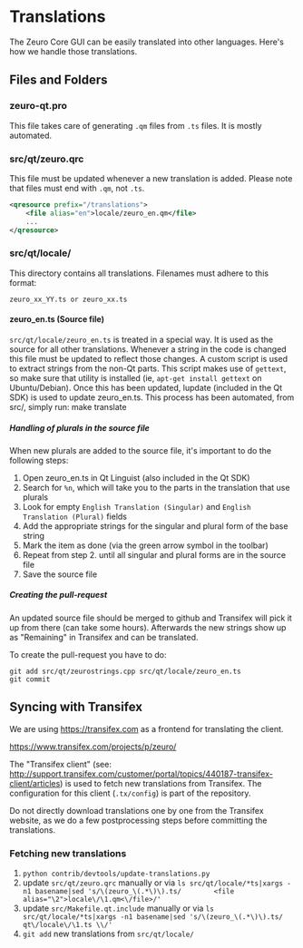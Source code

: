 Translations
============

The Zeuro Core GUI can be easily translated into other languages. Here's how we
handle those translations.

Files and Folders
-----------------

### zeuro-qt.pro

This file takes care of generating `.qm` files from `.ts` files. It is mostly
automated.

### src/qt/zeuro.qrc

This file must be updated whenever a new translation is added. Please note that
files must end with `.qm`, not `.ts`.

```xml
<qresource prefix="/translations">
    <file alias="en">locale/zeuro_en.qm</file>
    ...
</qresource>
```

### src/qt/locale/

This directory contains all translations. Filenames must adhere to this format:

    zeuro_xx_YY.ts or zeuro_xx.ts

#### zeuro_en.ts (Source file)

`src/qt/locale/zeuro_en.ts` is treated in a special way. It is used as the
source for all other translations. Whenever a string in the code is changed
this file must be updated to reflect those changes. A custom script is used
to extract strings from the non-Qt parts. This script makes use of `gettext`,
so make sure that utility is installed (ie, `apt-get install gettext` on
Ubuntu/Debian). Once this has been updated, lupdate (included in the Qt SDK)
is used to update zeuro_en.ts. This process has been automated, from src/,
simply run:
    make translate

##### Handling of plurals in the source file

When new plurals are added to the source file, it's important to do the following steps:

1. Open zeuro_en.ts in Qt Linguist (also included in the Qt SDK)
2. Search for `%n`, which will take you to the parts in the translation that use plurals
3. Look for empty `English Translation (Singular)` and `English Translation (Plural)` fields
4. Add the appropriate strings for the singular and plural form of the base string
5. Mark the item as done (via the green arrow symbol in the toolbar)
6. Repeat from step 2. until all singular and plural forms are in the source file
7. Save the source file

##### Creating the pull-request

An updated source file should be merged to github and Transifex will pick it
up from there (can take some hours). Afterwards the new strings show up as "Remaining"
in Transifex and can be translated.

To create the pull-request you have to do:

    git add src/qt/zeurostrings.cpp src/qt/locale/zeuro_en.ts
    git commit

Syncing with Transifex
----------------------

We are using https://transifex.com as a frontend for translating the client.

https://www.transifex.com/projects/p/zeuro/

The "Transifex client" (see: http://support.transifex.com/customer/portal/topics/440187-transifex-client/articles)
is used to fetch new translations from Transifex. The configuration for this client (`.tx/config`)
is part of the repository.

Do not directly download translations one by one from the Transifex website, as we do a few
postprocessing steps before committing the translations.

### Fetching new translations

1. `python contrib/devtools/update-translations.py`
2. update `src/qt/zeuro.qrc` manually or via
   `ls src/qt/locale/*ts|xargs -n1 basename|sed 's/\(zeuro_\(.*\)\).ts/        <file alias="\2">locale\/\1.qm<\/file>/'`
3. update `src/Makefile.qt.include` manually or via
   `ls src/qt/locale/*ts|xargs -n1 basename|sed 's/\(zeuro_\(.*\)\).ts/  qt\/locale\/\1.ts \\/'`
4. `git add` new translations from `src/qt/locale/`
